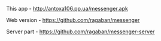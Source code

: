 This app - http://antoxa106.pp.ua/messenger.apk

Web version - https://github.com/ragaban/messenger

Server part - https://github.com/ragaban/messenger-server

